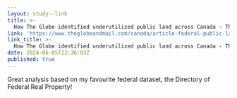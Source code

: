 ```yaml
---
layout: study--link
title: >-
  How The Globe identified underutilized public land across Canada - The Globe and Mail
link: 'https://www.theglobeandmail.com/canada/article-federal-public-land-housing-survey-globe/'
link_title: >-
  How The Globe identified underutilized public land across Canada - The Globe and Mail
date: 2024-06-05T22:36:03Z
published: true
---
```

Great analysis based on my favourite federal dataset, the Directory of Federal Real Property!
